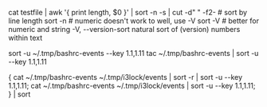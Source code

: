 cat testfile | awk '{ print length, $0 }' | sort -n -s | cut -d" " -f2- # sort by line length
sort -n # numeric doesn't work to well, use -V
sort -V # better for numeric and string    -V, --version-sort natural sort of (version) numbers within text

sort -u ~/.tmp/bashrc-events --key 1.1,1.11
tac ~/.tmp/bashrc-events | sort -u --key 1.1,1.11

{ cat ~/.tmp/bashrc-events ~/.tmp/i3lock/events | sort -r | sort -u --key 1.1,1.11; cat ~/.tmp/bashrc-events ~/.tmp/i3lock/events |           sort -u --key 1.1,1.11; } | sort
